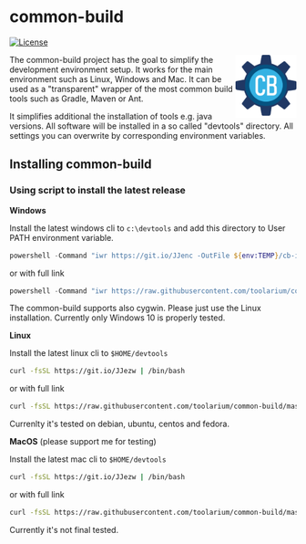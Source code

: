 # common-build 
[![License](https://img.shields.io/github/license/toolarium/common-build)](https://opensource.org/licenses/MIT)

<img align="right" height="110" src="docs/logo/common-build-icon.png">

The common-build project has the goal to simplify the development environment setup. It works for the main environment such as Linux, Windows and Mac.
It can be used as a "transparent" wrapper of the most common build tools such as Gradle, Maven or Ant.

It simplifies additional the installation of tools e.g. java versions. All software will be installed in a so called "devtools" directory. All settings you can overwrite
by corresponding environment variables.



## Installing common-build

### Using script to install the latest release

**Windows**

Install the latest windows cli to `c:\devtools` and add this directory to User PATH environment variable.

```powershell
powershell -Command "iwr https://git.io/JJenc -OutFile ${env:TEMP}/cb-install.bat" & %TEMP%\cb-install.bat
```
or with full link
```powershell
powershell -Command "iwr https://raw.githubusercontent.com/toolarium/common-build/master/bin/cb-install.bat -OutFile ${env:TEMP}/cb-install.bat" & %TEMP%\cb-install.bat
```
The common-build supports also cygwin. Please just use the Linux installation.
Currently only Windows 10 is properly tested.


**Linux**

Install the latest linux cli to `$HOME/devtools`

```bash
curl -fsSL https://git.io/JJezw | /bin/bash
```

or with full link
```bash
curl -fsSL https://raw.githubusercontent.com/toolarium/common-build/master/bin/cb-install | /bin/bash
```
Currenlty it's tested on debian, ubuntu, centos and fedora.

**MacOS** (please support me for testing)

Install the latest mac cli to `$HOME/devtools`

```bash
curl -fsSL https://git.io/JJezw | /bin/bash
```

or with full link
```bash
curl -fsSL https://raw.githubusercontent.com/toolarium/common-build/master/bin/cb-install | /bin/bash
```

Currently it's not final tested.
